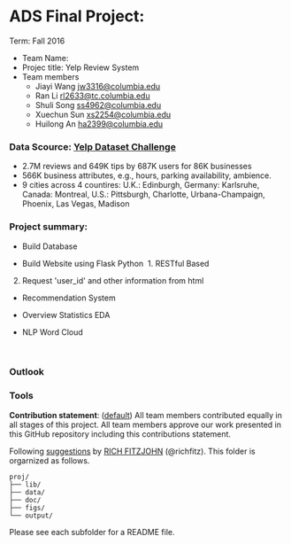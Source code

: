 # ADS Final Project: 

Term: Fall 2016

+ Team Name:
+ Projec title: Yelp Review System
+ Team members
	+ Jiayi Wang jw3316@columbia.edu
	+ Ran Li rl2633@tc.columbia.edu
	+ Shuli Song ss4962@columbia.edu
	+ Xuechun Sun xs2254@columbia.edu
	+ Huilong An ha2399@columbia.edu
	
### Data Scource: [Yelp Dataset Challenge](https://www.yelp.com/dataset_challenge)
      
  + 2.7M reviews and 649K tips by 687K users for 86K businesses
  + 566K business attributes, e.g., hours, parking availability, ambience.
  + 9 cities across 4 countires: U.K.: Edinburgh, Germany: Karlsruhe, Canada: Montreal, U.S.: Pittsburgh, Charlotte, Urbana-Champaign, Phoenix, Las Vegas, Madison


### Project summary: 

  + Build Database 
  
  
  + Build Website using Flask Python
  1. RESTful Based
  2. Request 'user_id' and other information from html
  + Recommendation System
  
  + Overview Statistics EDA
  
  + NLP Word Cloud
  
  
  
  
### Outlook

### Tools

	
**Contribution statement**: ([default](doc/a_note_on_contributions.md)) All team members contributed equally in all stages of this project. All team members approve our work presented in this GitHub repository including this contributions statement. 

Following [suggestions](http://nicercode.github.io/blog/2013-04-05-projects/) by [RICH FITZJOHN](http://nicercode.github.io/about/#Team) (@richfitz). This folder is orgarnized as follows.

```
proj/
├── lib/
├── data/
├── doc/
├── figs/
└── output/
```

Please see each subfolder for a README file.
